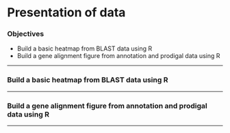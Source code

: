 # Presentation of data

### Objectives

* Build a basic heatmap from BLAST data using R
* Build a gene alignment figure from annotation and prodigal data using R

---

###  Build a basic heatmap from BLAST data using R



---

###  Build a gene alignment figure from annotation and prodigal data using R



---
